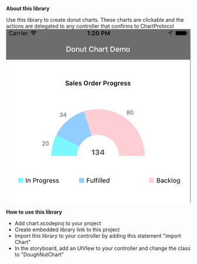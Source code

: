 
**About this library**
 
Use this library to create donut charts. 
These charts are clickable and the actions are delegated to any controller that confirms to ChartProtocol
![Alt text](Screenshot/DemoChartScreenshotHalf.png?raw=true "Title")

**How to use this library**

* Add chart.xcodeproj to your project
* Create embedded library link to this project
* Import this library to your controller by adding this statement "import Chart" 
* In the storyboard, add an UIVIew to your controller and change the class to "DoughNutChart"
